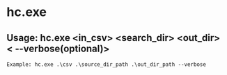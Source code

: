 # hc.exe

## Usage: hc.exe <in_csv> <search_dir> <out_dir> < --verbose(optional)>   
```Example: hc.exe .\csv .\source_dir_path .\out_dir_path --verbose```